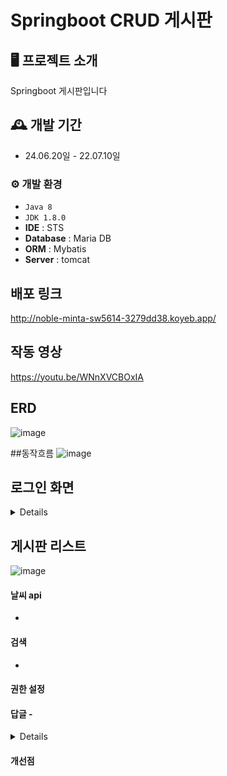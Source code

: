 # Springboot CRUD 게시판 


## 🖥️ 프로젝트 소개
Springboot 게시판입니다 

## 🕰️ 개발 기간
* 24.06.20일 - 22.07.10일


### ⚙️ 개발 환경
- `Java 8`
- `JDK 1.8.0`
- **IDE** : STS 
- **Database** : Maria DB
- **ORM** : Mybatis
- **Server** : tomcat

## 배포 링크
http://noble-minta-sw5614-3279dd38.koyeb.app/


## 작동 영상 
https://youtu.be/WNnXVCBOxIA


## ERD 
![image](https://github.com/sk5614/board1/assets/169679888/29b58296-a4b7-418f-993f-484ef5e34155)

##동작흐름
![image](https://github.com/user-attachments/assets/d529b604-742b-4e59-af35-f827c766eb7e)

## 로그인 화면
<details>
![로그인동작](https://github.com/sk5614/board1/assets/169679888/6eee44f5-cbf6-4e9a-8ceb-17d1443d5e1e)
</details>

## 게시판 리스트 
![image](https://github.com/sk5614/board1/assets/169679888/1bfbed4a-5601-46bc-b17b-e2b90ee350ae)

#### 날씨 api


- 
#### 검색


- 
#### 권한 설정 



#### 답글 - 


<details>
	
  
   
</details>

</details>


#### 개선점 



